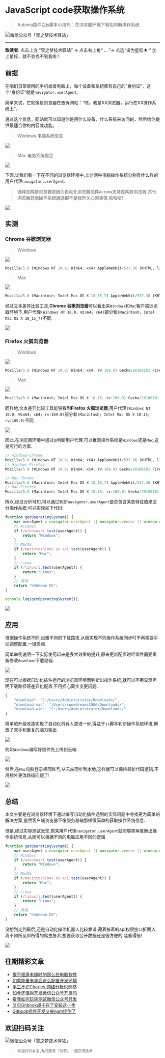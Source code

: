 # JavaScript code获取操作系统

> Automa插件之js脚本小技巧：在浏览器环境下轻松判断操作系统

![微信公众号「雪之梦技术驿站」](/assets/picgo/de68dbb1ee06fe6cf066645411cb5579.gif)

---

**致读者**: 点击上方 “雪之梦技术驿站” → 点击右上角“ ... ”→ 点选“设为星标★ ” 加上星标，就不会找不到我啦！  

## 前提

在咱们日常使用的手机或者电脑上，每个设备和系统都有自己的“身份证”，这个“身份证”就是`navigator.userAgent`。

简单来说，它就像是浏览器在告诉网站：“嘿，我是XX浏览器，运行在XX操作系统上”。

通过这个信息，网站就可以知道你是用什么设备、什么系统来访问的，然后给你提供最适合你的内容或功能。

> Windows 电脑系统信息

![](/assets/picgo/f9f8e7ffbbdb55d633d8406aeaf2c612.png)

> Mac 电脑系统信息

![](/assets/picgo/8eb795ff92cfb95a2f0f2c6c093164ac.png)

下面,让我们看一下在不同的浏览器环境中,上述两种电脑操作系统分别有什么样的用户代理`navigator.userAgent`.

> 选择这两款浏览器是因为自动化浏览器插件`Automa`支持这两款浏览器,其他浏览器其他操作系统通通都不是我所关心的事情,哈哈哈!

![](/assets/picgo/571b74770298d81666541e4502128778.png)

## 实测

### Chrome 谷歌浏览器

> Windows

![](/assets/picgo/8a47c675416a800e517295869be5078a.png)

```js
Mozilla/5.0 (Windows NT 10.0; Win64; x64) AppleWebKit/537.36 (KHTML, like Gecko) Chrome/127.0.0.0 Safari/537.36
```

> Mac

![](/assets/picgo/40da4fc68149f07f391a94f6445228ce.png)

```js
Mozilla/5.0 (Macintosh; Intel Mac OS X 10_15_7) AppleWebKit/537.36 (KHTML, like Gecko) Chrome/127.0.0.0 Safari/537.36
```

经过文本差异比较工具,**Chrome 谷歌浏览器**可以看出来`Windows`和`Mac`客户端浏览器环境下,用户代理`(Windows NT 10.0; Win64; x64)`部分和`(Macintosh; Intel Mac OS X 10_15_7)`不同.

![](/assets/picgo/e1a486f58bccb955b36226ee8c440331.png)

### Firefox 火狐浏览器

> Windows

![](/assets/picgo/c751e17a00d60d64eb357737740d3d86.png)

```js
Mozilla/5.0 (Windows NT 10.0; Win64; x64; rv:109.0) Gecko/20100101 Firefox/116.0
```

> Mac

![](/assets/picgo/3dc49691e09bad377f36b1a7ee46b988.png)

```js
Mozilla/5.0 (Macintosh; Intel Mac OS X 10.15; rv:109.0) Gecko/20100101 Firefox/116.0
```

同样地,文本差异比较工具能够看到**Firefox 火狐浏览器**,用户代理`(Windows NT 10.0; Win64; x64; rv:109.0)`部分和`(Macintosh; Intel Mac OS X 10.15; rv:109.0)`不同.

![](/assets/picgo/29d0c0521754b5b4161bc6bed40f64c4.png)

因此,在浏览器环境中通过js判断用户代理,可以推测操作系统是`Windows`还是`Mac`,这是可行的方案.

```js
// Windows-Chrome
Mozilla/5.0 (Windows NT 10.0; Win64; x64) AppleWebKit/537.36 (KHTML, like Gecko) Chrome/127.0.0.0 Safari/537.36
// Windows-Firefox
Mozilla/5.0 (Windows NT 10.0; Win64; x64; rv:109.0) Gecko/20100101 Firefox/116.0

// Mac-Chrome
Mozilla/5.0 (Macintosh; Intel Mac OS X 10_15_7) AppleWebKit/537.36 (KHTML, like Gecko) Chrome/127.0.0.0 Safari/537.36
// Mac-Firefox
Mozilla/5.0 (Macintosh; Intel Mac OS X 10.15; rv:109.0) Gecko/20100101 Firefox/116.0
```

所以,经过分析可知,可以通过判断`navigator.userAgent`是否包含某些特征值来区分操作系统,可以实现如下代码:

```js
function getOperatingSystem() {
    var userAgent = navigator.userAgent || navigator.vendor || window.opera;
    // Windows
    if (/windows/i.test(userAgent)) {
        return "Windows";
    }
    // MacOS
    if (/macintosh|mac os x/i.test(userAgent)) {
        return "Mac";
    }
    // Linux
    if (/linux/i.test(userAgent)) {
        return "Linux";
    }
    // 其他
    return "Unknown OS";
}

console.log(getOperatingSystem());
```

![](/assets/picgo/8d9c256aa83db9d6ab74ad0f67fb87bf.png)

## 应用

根据操作系统不同,设置不同的下载路径,从而实现不同操作系统同步时不再需要手动调整配置,一键启动.

简单举例说明一下实际使用起来是多大效果的提升,原来更新配置时经常性需要重新修改`download`下载路径.

![](/assets/picgo/89adbd576346551f64ccef1cd1766d4c.png)

现在可以根据自动化插件运行的浏览器环境而判断出操作系统,就可以不用显示声明下载路径等差异化配置,不用担心同步变更问题.

```js
{
    "download": "C:/Users/Administrator/Downloads/",
    "download-mac": "/Users/snowdreams1006/Downloads/",
    "download-win": "C:/Users/Administrator/Downloads/"
}
```

简单的升级改造实现了自动化机器人更进一步,得益于`js`脚本判断操作系统环境,解放了双手和重复的脑力输出.

![](/assets/picgo/0c2cf62c34797be68dcccef952ba10e0.png)

例如`Windows`编写好插件先上传到云端:

![](/assets/picgo/32e486f443a552c1724e15dd2c7ee6cc.png)

然后,在`Mac`电脑登录相同账号,从云端同步到本地,这样就可以保持最新代码逻辑,不用额外更改路径问题了!

![](/assets/picgo/13e86e7d10102b983da63a2bdb3d36dd.png)

## 总结

本文主要是在浏览器环境下通过编写自动化插件遇到的实际问题中寻找更为简单的解决方案,虽然客户端浏览器不像服务器端那样很简单的获取操作系统信息.

但是,经过实际测试发现,原来用户代理`navigator.userAgent`就能够简单推断出操作系统信息,从而可以根据不同的电脑应用不同的逻辑.

```js
function getOperatingSystem() {
    var userAgent = navigator.userAgent || navigator.vendor || window.opera;
    // Windows
    if (/windows/i.test(userAgent)) {
        return "Windows";
    }
    // MacOS
    if (/macintosh|mac os x/i.test(userAgent)) {
        return "Mac";
    }
    // Linux
    if (/linux/i.test(userAgent)) {
        return "Linux";
    }
    // 其他
    return "Unknown OS";
}
```

没想到走到最后,还是自动化操作机器人比较靠谱,藏着掖着的api权限接口折腾人,真不如所见即所得的爬虫技术,想要获取公开数据还是很方便的,哇塞得很!

![](/assets/picgo/e631ce52dcb48a9fa39a44abde983d24.png)

## 往期精彩文章

- [恨不相逢未嫁时的那么些电脑软件](https://mp.weixin.qq.com/s?__biz=MzU3NTc1MDMwOQ==&mid=2247484698&idx=1&sn=c874dbfa2f3550b4ea1e88854d4ef80d&chksm=fd1f2cd0ca68a5c6dffa5bf67da755a09aee73d26bb97e67f42d18e0463d3cad2a2fe9e1703f&token=870849709&lang=zh_CN#rd)
- [如果能重来我会这么配置开发环境](https://mp.weixin.qq.com/s?__biz=MzU3NTc1MDMwOQ==&mid=2247484699&idx=1&sn=bf678eda78398a89ed8c944314054427&chksm=fd1f2cd1ca68a5c7a55d5d9e61a7cf928082daeb6a3916b47d66c5659733c5124cf805371c03&token=870849709&lang=zh_CN#rd)
- [平生不识Charles,网络分析也惘然](https://mp.weixin.qq.com/s?__biz=MzU3NTc1MDMwOQ==&mid=2247484761&idx=1&sn=9a0ec918d2a1c0b9cae94d794cff587b&chksm=fd1f2c93ca68a585c2f7278a8018baedfe95c68010b88f77b6743f4bd8dfc6e7b0562d1a953a&token=870849709&lang=zh_CN#rd)
- [如今还值得开发微信公众号开发吗](https://mp.weixin.qq.com/s?__biz=MzU3NTc1MDMwOQ==&mid=2247485083&idx=1&sn=edeb79ba4dfe1d838e48bd1f1efd034a&chksm=fd1f2f51ca68a647fc8dcea35f6973dd36bcc0d50687a6dd2aa5761700e281dcf5c007f0d49e&token=110724280&lang=zh_CN#rd)
- [看我如何玩转测试微信公众号开发](https://mp.weixin.qq.com/s?__biz=MzU3NTc1MDMwOQ==&mid=2247485114&idx=1&sn=0eb97f345505bb868e0c2b29c50ba577&chksm=fd1f2f70ca68a666e7e0ed08c7662b36d77617eb02d43f6014fffe0dadb1f7cd941984df3cb5&token=110724280&lang=zh_CN#rd)
- [又见Gitbook却卡在了安装这一步](https://mp.weixin.qq.com/s?__biz=MzU3NTc1MDMwOQ==&mid=2247485189&idx=1&sn=e4ba7b0ad77ee2a6320360e1cb5fb6c3&chksm=fd1f2ecfca68a7d95b0f996696991aabc78d8e5efa1268e8e1434ca797c95c9bdddb5719d0ba&token=2002773743&lang=zh_CN#rd)
- [Gitbook插件开发又被npm绊倒了](https://mp.weixin.qq.com/s?__biz=MzU3NTc1MDMwOQ==&mid=2247485185&idx=1&sn=2a5931d89ae19ca6b29f9b37bcbffa8f&chksm=fd1f2ecbca68a7ddf2cf036dac68587e7adaf0bbc5746254d3d3d42f7958582a2687390548e8&token=2002773743&lang=zh_CN#rd)

## 欢迎扫码关注

![微信公众号「雪之梦技术驿站」](/assets/picgo/5a1e568689707dad2aa213fa712046b0.jpg)

> `欢迎扫码关注,私信回复『加群』一起交流技术`